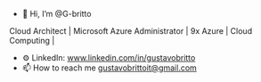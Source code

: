 - 👋 Hi, I’m @G-britto

Cloud Architect | Microsoft Azure Administrator | 9x Azure | Cloud Computing |


- ⚙️ LinkedIn: www.linkedin.com/in/gustavobritto 
- 📫 How to reach me gustavobrittoit@gmail.com

<!---
G-britto/G-britto is a ✨ special ✨ repository because its `README.md` (this file) appears on your GitHub profile.
You can click the Preview link to take a look at your changes.
--->

